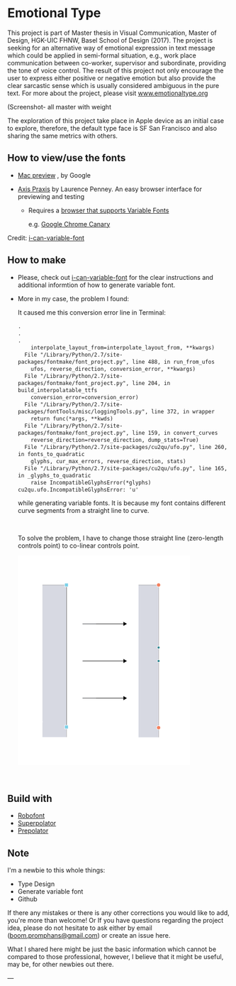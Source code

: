 # Emotional Type #

This project is part of Master thesis in Visual Communication, Master of Design, HGK-UIC FHNW, Basel School of Design (2017). The project is seeking for an alternative way of emotional expression in text message which could be applied in semi-formal situation, e.g., work place communication between co-worker, supervisor and subordinate, providing the tone of voice control. The result of this project not only encourage the user to express either positive or negative emotion but also provide the clear sarcastic sense which is usually considered ambiguous in the pure text. For more about the project, please visit www.emotionaltype.org

(Screenshot- all master with weight

The exploration of this project take place in Apple device as an initial case to explore, therefore, the default type face is SF San Francisco and also sharing the same metrics with others. 



## How to view/use the fonts ## 

* [Mac preview](https://github.com/googlei18n/fontview/releases) , by Google

* [Axis Praxis](http://www.axis-praxis.org/)  by Laurence Penney. An easy browser interface for previewing and testing 

  * Requires a [browser that supports Variable Fonts](http://www.axis-praxis.org/blog/2017-04-05/17/how-to-get-variable-fonts-working-in-safari-chrome-and-firefox-macos)

    e.g. [Google Chrome Canary](https://www.google.com/chrome/browser/canary.html)

Credit: [i-can-variable-font](https://github.com/scribbletone/i-can-variable-font) 

## How to make ## 

* Please, check out [i-can-variable-font](https://github.com/scribbletone/i-can-variable-font) for the clear instructions and additional informtion of how to generate variable font. 

* More in my case, the problem I found: 

  It caused me this conversion error line in Terminal:

  ```terminal
  .
  .
  .
      interpolate_layout_from=interpolate_layout_from, **kwargs)
    File "/Library/Python/2.7/site-packages/fontmake/font_project.py", line 488, in run_from_ufos
      ufos, reverse_direction, conversion_error, **kwargs)
    File "/Library/Python/2.7/site-packages/fontmake/font_project.py", line 204, in build_interpolatable_ttfs
      conversion_error=conversion_error)
    File "/Library/Python/2.7/site-packages/fontTools/misc/loggingTools.py", line 372, in wrapper
      return func(*args, **kwds)
    File "/Library/Python/2.7/site-packages/fontmake/font_project.py", line 159, in convert_curves
      reverse_direction=reverse_direction, dump_stats=True)
    File "/Library/Python/2.7/site-packages/cu2qu/ufo.py", line 260, in fonts_to_quadratic
      glyphs, cur_max_errors, reverse_direction, stats)
    File "/Library/Python/2.7/site-packages/cu2qu/ufo.py", line 165, in _glyphs_to_quadratic
      raise IncompatibleGlyphsError(*glyphs)
  cu2qu.ufo.IncompatibleGlyphsError: 'u'
  ```

   while generating variable fonts. It is because my font contains different curve segments from a straight line to curve.

  ​

  To solve the problem, I have to change those straight line (zero-length controls point) to co-linear controls point.

  ![image of point](https://github.com/boomwooq/emotionaltype/blob/master/screenshot/colinearcontrolpoint-01.png)

  ​

## Build with ##

* [Robofont](http://doc.robofont.com)
* [Superpolator](http://superpolator.com)
* [Prepolator](http://tools.typesupply.com)

## Note ##

I'm a newbie to this whole things: 

* Type Design
* Generate variable font
* Github

If there any mistakes or there is any other corrections you would like to add, you're more than welcome! Or If you have questions regarding the project idea, please do not hesitate to ask either by email (boom.promphans@gmail.com) or create an issue here. 



What I shared here might be just the basic information which cannot be compared to those professional, however, I believe that it might be useful, may be, for other newbies out there. 

— 